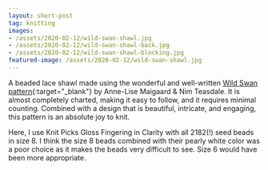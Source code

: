 ```yaml
---
layout: short-post
tag: knitting
images:
- /assets/2020-02-12/wild-swan-shawl.jpg
- /assets/2020-02-12/wild-swan-shawl-back.jpg
- /assets/2020-02-12/wild-swan-shawl-blocking.jpg
featured-image: /assets/2020-02-12/wild-swan-shawl.jpg
---
```

A beaded lace shawl<!--more--> made using the wonderful and well-written [Wild Swan pattern](https://www.ravelry.com/patterns/library/wild-swan){:target="_blank"} by Anne-Lise Maigaard & Nim Teasdale. It is almost completely charted, making it easy to follow, and it requires minimal counting. Combined with a design that is beautiful, intricate, and engaging, this pattern is an absolute joy to knit. 

Here, I use Knit Picks Gloss Fingering in Clarity with all 2182(!) seed beads in size 8. I think the size 8 beads combined with their pearly white color was a poor choice as it makes the beads very difficult to see. Size 6 would have been more appropriate.